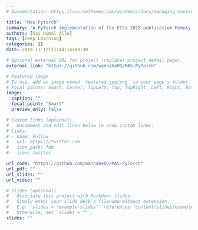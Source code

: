 ```yaml
---
# Documentation: https://sourcethemes.com/academic/docs/managing-content/

title: "Mas Pytorch"
summary: "A PyTorch implementation of the ECCV 2018 publication Memory Aware Synapses:Learning what (not) to forget"
authors: [Sai Himal Allu]
tags: [Deep Learning]
categories: []
date: 2019-11-12T11:44:14+09:30

# Optional external URL for project (replaces project detail page).
external_link: "https://github.com/wannabeOG/MAS-PyTorch"

# Featured image
# To use, add an image named `featured.jpg/png` to your page's folder.
# Focal points: Smart, Center, TopLeft, Top, TopRight, Left, Right, BottomLeft, Bottom, BottomRight.
image:
  caption: ""
  focal_point: "Smart"
  preview_only: false

# Custom links (optional).
#   Uncomment and edit lines below to show custom links.
# links:
# - name: Follow
#   url: https://twitter.com
#   icon_pack: fab
#   icon: twitter

url_code: "https://github.com/wannabeOG/MAS-PyTorch"
url_pdf: ""
url_slides: ""
url_video: ""

# Slides (optional).
#   Associate this project with Markdown slides.
#   Simply enter your slide deck's filename without extension.
#   E.g. `slides = "example-slides"` references `content/slides/example-slides.md`.
#   Otherwise, set `slides = ""`.
slides: ""
---
```

